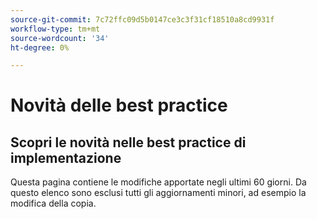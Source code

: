 ```yaml
---
source-git-commit: 7c72ffc09d5b0147ce3c3f31cf18510a8cd9931f
workflow-type: tm+mt
source-wordcount: '34'
ht-degree: 0%

---
```

# Novità delle best practice

## Scopri le novità nelle best practice di implementazione

Questa pagina contiene le modifiche apportate negli ultimi 60 giorni. Da questo elenco sono esclusi tutti gli aggiornamenti minori, ad esempio la modifica della copia.
